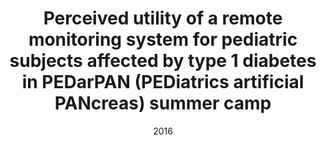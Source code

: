 ---
title: "Perceived utility of a remote monitoring system for pediatric subjects affected by type 1 diabetes in PEDarPAN (PEDiatrics artificial PANcreas) summer camp"
collection: publications
category: Abstracts
date: 2016
venue: 'Proceedings of Advanced Technologies & Treatments for Diabetes (ATTD 2016), Milan, Italy, 3-6 February, 2016'
paperurl: ''
--- 